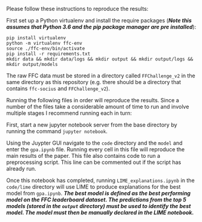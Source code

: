Please follow these instructions to reproduce the results:

First set up a Python virtualenv and install the require packages (***Note this assumes that Python 3.6 and the pip package manager are pre installed***):
```
pip install virtualenv
python -m virtualenv ffc-env
source ./ffc-env/bin/activate
pip install -r requirements.txt
mkdir data && mkdir data/logs && mkdir output && mkdir output/logs && mkdir output/models
```

The raw FFC data must be stored in a directory called `FFChallenge_v2` in the same directory as this repository (e.g. there should be a directory that contains `ffc-socius` and `FFChallenge_v2`).

Running the following files in order will reproduce the results. Since a number of the files take a considerable amount of time to run and involve multiple stages I recommend running each in turn:

First, start a new jupyter notebook server from the base directory by running the command `jupyter notebook`.

Using the Juypter GUI navigate to the `code` directory and the `model` and enter the `gpa.ipynb` file. Running every cell in this file will reproduce the main results of the paper. This file also contains code to run a preprocessing script. This line can be commented out if the script has already run.

Once this notebook has completed, running `LIME_explanations.ipynb` in the `code/lime` directory will use LIME to produce explanations for the best model from `gpa.ipynb`. ***The best model is defined as the best performing model on the FFC leaderboard dataset. The predictions from the top 5 models (stored in the `output` directory) must be used to identify the best model. The model must then be manually declared in the LIME notebook.***
